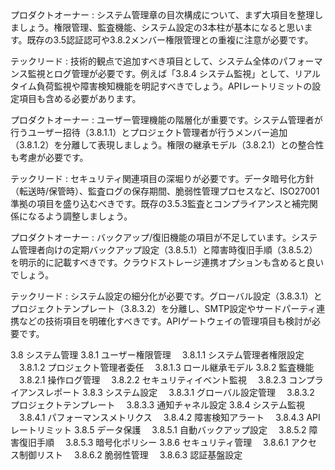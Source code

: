 <interaction>
プロダクトオーナー : システム管理章の目次構成について、まず大項目を整理しましょう。権限管理、監査機能、システム設定の3本柱が基本になると思います。既存の3.5認証認可や3.8.2メンバー権限管理との重複に注意が必要です。

テックリード : 技術的観点で追加すべき項目として、システム全体のパフォーマンス監視とログ管理が必要です。例えば「3.8.4 システム監視」として、リアルタイム負荷監視や障害検知機能を明記すべきでしょう。APIレートリミットの設定項目も含める必要があります。

プロダクトオーナー : ユーザー管理機能の階層化が重要です。システム管理者が行うユーザー招待（3.8.1.1）とプロジェクト管理者が行うメンバー追加（3.8.1.2）を分離して表現しましょう。権限の継承モデル（3.8.2.1）との整合性も考慮が必要です。

テックリード : セキュリティ関連項目の深堀りが必要です。データ暗号化方針（転送時/保管時）、監査ログの保存期間、脆弱性管理プロセスなど、ISO27001準拠の項目を盛り込むべきです。既存の3.5.3監査とコンプライアンスと補完関係になるよう調整しましょう。

プロダクトオーナー : バックアップ/復旧機能の項目が不足しています。システム管理者向けの定期バックアップ設定（3.8.5.1）と障害時復旧手順（3.8.5.2）を明示的に記載すべきです。クラウドストレージ連携オプションも含めると良いでしょう。

テックリード : システム設定の細分化が必要です。グローバル設定（3.8.3.1）とプロジェクトテンプレート（3.8.3.2）を分離し、SMTP設定やサードパーティ連携などの技術項目を明確化すべきです。APIゲートウェイの管理項目も検討が必要です。
</interaction>

<conclusion>
3.8 システム管理
3.8.1 ユーザー権限管理
　3.8.1.1 システム管理者権限設定
　3.8.1.2 プロジェクト管理者委任
　3.8.1.3 ロール継承モデル
3.8.2 監査機能
　3.8.2.1 操作ログ管理
　3.8.2.2 セキュリティイベント監視
　3.8.2.3 コンプライアンスレポート
3.8.3 システム設定
　3.8.3.1 グローバル設定管理
　3.8.3.2 プロジェクトテンプレート
　3.8.3.3 通知チャネル設定
3.8.4 システム監視
　3.8.4.1 パフォーマンスメトリクス
　3.8.4.2 障害検知アラート
　3.8.4.3 APIレートリミット
3.8.5 データ保護
　3.8.5.1 自動バックアップ設定
　3.8.5.2 障害復旧手順
　3.8.5.3 暗号化ポリシー
3.8.6 セキュリティ管理
　3.8.6.1 アクセス制御リスト
　3.8.6.2 脆弱性管理
　3.8.6.3 認証基盤設定
</conclusion>
